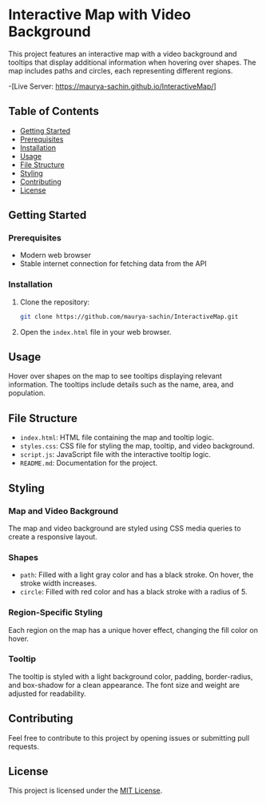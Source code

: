 # Interactive Map with Video Background

This project features an interactive map with a video background and tooltips that display additional information when hovering over shapes. The map includes paths and circles, each representing different regions.

-[Live Server: https://maurya-sachin.github.io/InteractiveMap/]

## Table of Contents

- [Getting Started](#getting-started)
- [Prerequisites](#prerequisites)
- [Installation](#installation)
- [Usage](#usage)
- [File Structure](#file-structure)
- [Styling](#styling)
- [Contributing](#contributing)
- [License](#license)

## Getting Started

### Prerequisites

- Modern web browser
- Stable internet connection for fetching data from the API

### Installation

1. Clone the repository:

   ```bash
   git clone https://github.com/maurya-sachin/InteractiveMap.git
   ```

2. Open the `index.html` file in your web browser.

## Usage

Hover over shapes on the map to see tooltips displaying relevant information. The tooltips include details such as the name, area, and population.

## File Structure

- `index.html`: HTML file containing the map and tooltip logic.
- `styles.css`: CSS file for styling the map, tooltip, and video background.
- `script.js`: JavaScript file with the interactive tooltip logic.
- `README.md`: Documentation for the project.

## Styling

### Map and Video Background

The map and video background are styled using CSS media queries to create a responsive layout.

### Shapes

- `path`: Filled with a light gray color and has a black stroke. On hover, the stroke width increases.
- `circle`: Filled with red color and has a black stroke with a radius of 5.

### Region-Specific Styling

Each region on the map has a unique hover effect, changing the fill color on hover.

### Tooltip

The tooltip is styled with a light background color, padding, border-radius, and box-shadow for a clean appearance. The font size and weight are adjusted for readability.

## Contributing

Feel free to contribute to this project by opening issues or submitting pull requests.

## License

This project is licensed under the [MIT License](LICENSE).
